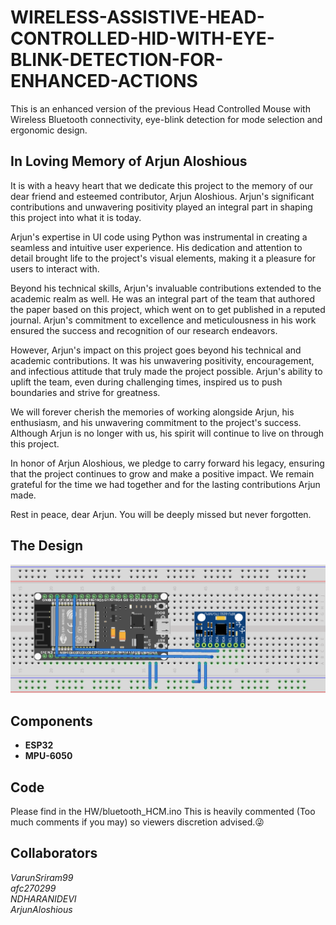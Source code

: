 # WIRELESS-ASSISTIVE-HEAD-CONTROLLED-HID-WITH-EYE-BLINK-DETECTION-FOR-ENHANCED-ACTIONS
This is an enhanced version of the previous Head Controlled Mouse with Wireless Bluetooth connectivity, eye-blink detection for mode selection and ergonomic design.

## In Loving Memory of Arjun Aloshious

It is with a heavy heart that we dedicate this project to the memory of our dear friend and esteemed contributor, Arjun Aloshious. Arjun's significant contributions and unwavering positivity played an integral part in shaping this project into what it is today.

Arjun's expertise in UI code using Python was instrumental in creating a seamless and intuitive user experience. His dedication and attention to detail brought life to the project's visual elements, making it a pleasure for users to interact with.

Beyond his technical skills, Arjun's invaluable contributions extended to the academic realm as well. He was an integral part of the team that authored the paper based on this project, which went on to get published in a reputed journal. Arjun's commitment to excellence and meticulousness in his work ensured the success and recognition of our research endeavors.

However, Arjun's impact on this project goes beyond his technical and academic contributions. It was his unwavering positivity, encouragement, and infectious attitude that truly made the project possible. Arjun's ability to uplift the team, even during challenging times, inspired us to push boundaries and strive for greatness.

We will forever cherish the memories of working alongside Arjun, his enthusiasm, and his unwavering commitment to the project's success. Although Arjun is no longer with us, his spirit will continue to live on through this project.

In honor of Arjun Aloshious, we pledge to carry forward his legacy, ensuring that the project continues to grow and make a positive impact. We remain grateful for the time we had together and for the lasting contributions Arjun made.

Rest in peace, dear Arjun. You will be deeply missed but never forgotten.

## The Design

![BT HCM High level design](images/BT%20HCM.png "BT HCM High level design")
## Components

* __ESP32__
* __MPU-6050__

## Code

Please find in the HW/bluetooth_HCM.ino 
This is heavily commented (Too much comments if you may) so viewers discretion advised.😜

## Collaborators

_VarunSriram99_  
_afc270299_  
_NDHARANIDEVI_  
_ArjunAloshious_  
